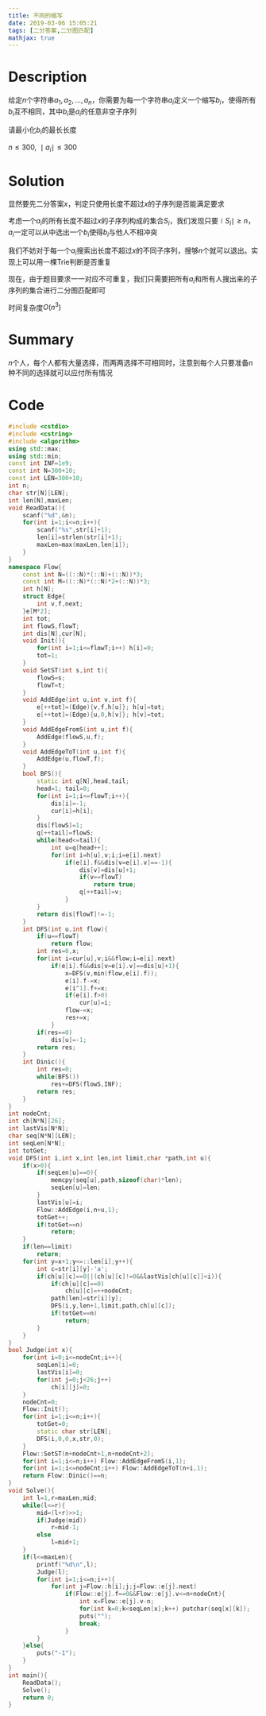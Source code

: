 ```yaml
---
title: 不同的缩写
date: 2019-03-06 15:05:21
tags: [二分答案,二分图匹配]
mathjax: true
---
```


# Description

给定$n​$个字符串$a_1,a_2,\dots,a_n​$，你需要为每一个字符串$a_i​$定义一个缩写$b_i​$，使得所有$b_i​$互不相同，其中$b_i​$是$a_i​$的任意非空子序列

请最小化$b_i​$的最长长度

$n \le 300,\  \mid a_i \mid \le 300$

<!-- more -->

# Solution

显然要先二分答案$x$，判定只使用长度不超过$x$的子序列是否能满足要求

考虑一个$a_i$的所有长度不超过$x$的子序列构成的集合$S_i$，我们发现只要$\mid S_i \mid \ge n$，$a_i$一定可以从中选出一个$b_i$使得$b_i​$与他人不相冲突

我们不妨对于每一个$a_i$搜索出长度不超过$x$的不同子序列，搜够$n​$个就可以退出。实现上可以用一棵Trie判断是否重复

现在，由于题目要求一一对应不可重复，我们只需要把所有$a_i$和所有人搜出来的子序列的集合进行二分图匹配即可

时间复杂度$O(n^3)​$

# Summary

$n$个人，每个人都有大量选择，而两两选择不可相同时，注意到每个人只要准备$n$种不同的选择就可以应付所有情况

# Code

```c++
#include <cstdio>
#include <cstring>
#include <algorithm>
using std::max;
using std::min;
const int INF=1e9;
const int N=300+10;
const int LEN=300+10;
int n;
char str[N][LEN];
int len[N],maxLen;
void ReadData(){
	scanf("%d",&n);
	for(int i=1;i<=n;i++){
		scanf("%s",str[i]+1);
		len[i]=strlen(str[i]+1);
		maxLen=max(maxLen,len[i]);
	}
}
namespace Flow{
	const int N=((::N)*(::N)+(::N))*3;
	const int M=((::N)*(::N)*2+(::N))*3;
	int h[N];
	struct Edge{
		int v,f,next;
	}e[M*2];
	int tot;
	int flowS,flowT;
	int dis[N],cur[N];
	void Init(){
		for(int i=1;i<=flowT;i++) h[i]=0;
		tot=1;
	}
	void SetST(int s,int t){
		flowS=s;
		flowT=t;
	}
	void AddEdge(int u,int v,int f){
		e[++tot]=(Edge){v,f,h[u]}; h[u]=tot;
		e[++tot]=(Edge){u,0,h[v]}; h[v]=tot;
	}
	void AddEdgeFromS(int u,int f){
		AddEdge(flowS,u,f);
	}
	void AddEdgeToT(int u,int f){
		AddEdge(u,flowT,f);
	}
	bool BFS(){
		static int q[N],head,tail;
		head=1; tail=0;
		for(int i=1;i<=flowT;i++){
			dis[i]=-1;
			cur[i]=h[i];
		}
		dis[flowS]=1;
		q[++tail]=flowS;
		while(head<=tail){
			int u=q[head++];
			for(int i=h[u],v;i;i=e[i].next)
				if(e[i].f&&dis[v=e[i].v]==-1){
					dis[v]=dis[u]+1;
					if(v==flowT)
						return true;
					q[++tail]=v;
				}
		}
		return dis[flowT]!=-1;
	}
	int DFS(int u,int flow){
		if(u==flowT)
			return flow;
		int res=0,x;
		for(int i=cur[u],v;i&&flow;i=e[i].next)
			if(e[i].f&&dis[v=e[i].v]==dis[u]+1){
				x=DFS(v,min(flow,e[i].f));
				e[i].f-=x;
				e[i^1].f+=x;
				if(e[i].f>0)
					cur[u]=i;
				flow-=x;
				res+=x;
			}
		if(res==0)
			dis[u]=-1;
		return res;
	}
	int Dinic(){
		int res=0;
		while(BFS())
			res+=DFS(flowS,INF);
		return res;
	}
}
int nodeCnt;
int ch[N*N][26];
int lastVis[N*N];
char seq[N*N][LEN];
int seqLen[N*N];
int totGet;
void DFS(int i,int x,int len,int limit,char *path,int u){
	if(x>0){
		if(seqLen[u]==0){
			memcpy(seq[u],path,sizeof(char)*len);
			seqLen[u]=len;
		}
		lastVis[u]=i;
		Flow::AddEdge(i,n+u,1);
		totGet++;
		if(totGet==n)
			return;
	}
	if(len==limit)
		return;
	for(int y=x+1;y<=::len[i];y++){
		int c=str[i][y]-'a';
		if(ch[u][c]==0||(ch[u][c]!=0&&lastVis[ch[u][c]]<i)){
			if(ch[u][c]==0)
				ch[u][c]=++nodeCnt;
			path[len]=str[i][y];
			DFS(i,y,len+1,limit,path,ch[u][c]);
			if(totGet==n)
				return;
		}
	}
}
bool Judge(int x){
	for(int i=0;i<=nodeCnt;i++){
		seqLen[i]=0;
		lastVis[i]=0;
		for(int j=0;j<26;j++)
			ch[i][j]=0;
	}
	nodeCnt=0;
	Flow::Init();
	for(int i=1;i<=n;i++){
		totGet=0;
		static char str[LEN];
		DFS(i,0,0,x,str,0);
	}
	Flow::SetST(n+nodeCnt+1,n+nodeCnt+2);
	for(int i=1;i<=n;i++) Flow::AddEdgeFromS(i,1);
	for(int i=1;i<=nodeCnt;i++) Flow::AddEdgeToT(n+i,1);
	return Flow::Dinic()==n;
}
void Solve(){
	int l=1,r=maxLen,mid;
	while(l<=r){
		mid=(l+r)>>1;
		if(Judge(mid))
			r=mid-1;
		else
			l=mid+1;
	}
	if(l<=maxLen){
		printf("%d\n",l);
		Judge(l);
		for(int i=1;i<=n;i++){
			for(int j=Flow::h[i];j;j=Flow::e[j].next)
				if(Flow::e[j].f==0&&Flow::e[j].v<=n+nodeCnt){
					int x=Flow::e[j].v-n;
					for(int k=0;k<seqLen[x];k++) putchar(seq[x][k]);
					puts("");
					break;
				}
		}
	}else{
		puts("-1");
	}
}
int main(){
	ReadData();
	Solve();
	return 0;
}
```

